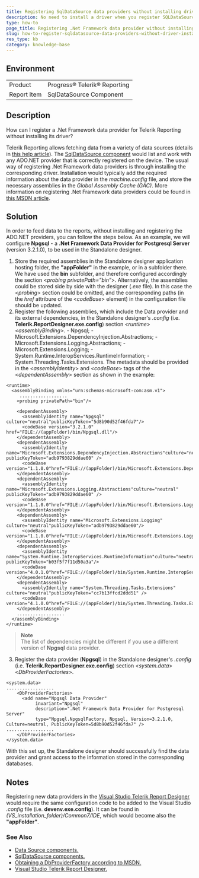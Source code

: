 ```yaml
---
title: Registering SqlDataSource data providers without installing driver
description: No need to install a driver when you register SQLDataSource. See how to register a .Net Framework data provider without installing its driver. 
type: how-to
page_title: Registering .Net Framework data provider without installing its driver
slug: how-to-register-sqldatasource-data-providers-without-driver-installation
res_type: kb
category: knowledge-base
---
```


## Environment
<table>
	<tbody>
		<tr>
			<td>Product</td>
			<td>Progress® Telerik® Reporting</td>
		</tr>
		<tr>
			<td>Report Item</td>
			<td>SqlDataSource Component</td>
		</tr>
	</tbody>
</table>

## Description
How can I register a .Net Framework data provider for Telerik Reporting without installing its driver?

Telerik Reporting allows fetching data from a variety of data sources (details in <a href="/connecting-to-data-data-source-components" target="_blank">this help article</a>). The <a href="/sqldatasource" target="_blank">SqlDataSource component</a> would list and work with any ADO.NET provider that is correctly registered on the device. The usual way of registering .Net Framework data providers is through installing the corresponding driver. Installation would typically add the required information about the data provider in the *machine.config* file, and store the necessary assemblies in the *Global Assembly Cache (GAC)*. More information on registering .Net Framework data providers could be found in <a href="https://docs.microsoft.com/en-us/dotnet/framework/data/adonet/obtaining-a-dbproviderfactory" target="_blank">this MSDN article</a>.

## Solution
In order to feed data to the reports, without installing and registering the ADO.NET providers, you can follow the steps below. As an example, we will configure **Npgsql** - a **.Net Framework Data Provider for Postgresql Server** (version 3.2.1.0), to be used in the Standalone designer.

1. Store the required assemblies in the Standalone designer application hosting folder, the **"appFolder"** in the example, or in a subfolder there. We have used the **bin** subfolder, and therefore configured accordingly the section \<*probing privatePath=”bin”*\>. Alternatively, the assemblies could be stored side by side with the designer (.*exe* file). In this case the \<*probing*\> section could be omitted, and the corresponding paths (in the *href* attribure of the \<*codeBase*\> element) in the configuration file should be updated.
2. Register the following assemblies, which include the Data provider and its external dependencies, in the Standalone designer's *.config* (i.e. **Telerik.ReportDesigner.exe.config**) section \<*runtime*\> \<*assemblyBinding*\>. 
\- Npgsql;
\- Microsoft.Extensions.DependencyInjection.Abstractions;
\- Microsoft.Extensions.Logging.Abstractions;
\- Microsoft.Extensions.Logging;
\- System.Runtime.InteropServices.RuntimeInformation;
\- System.Threading.Tasks.Extensions.
The metadata should be provided in the \<*assemblyIdentity*\> and \<*codeBase*\> tags of the \<*dependentAssembly*\> section as shown in the example:
    
```
<runtime>
  <assemblyBinding xmlns="urn:schemas-microsoft-com:asm.v1">
     ..................
    <probing privatePath="bin"/>
     
    <dependentAssembly>
      <assemblyIdentity name="Npgsql" culture="neutral"publicKeyToken="5d8b90d52f46fda7"/>
      <codeBase version="3.2.1.0" href="FILE://(appFolder)/bin/Npgsql.dll"/>
    </dependentAssembly>
    <dependentAssembly>
      <assemblyIdentity name="Microsoft.Extensions.DependencyInjection.Abstractions"culture="neutral" publicKeyToken="adb9793829ddae60" />
      <codeBase version="1.1.0.0"href="FILE://(appFolder)/bin/Microsoft.Extensions.DependencyInjection.Abstractions.dll"/>
    </dependentAssembly>
    <dependentAssembly>
      <assemblyIdentity name="Microsoft.Extensions.Logging.Abstractions"culture="neutral" publicKeyToken="adb9793829ddae60" />
      <codeBase version="1.1.0.0"href="FILE://(appFolder)/bin/Microsoft.Extensions.Logging.Abstractions.dll"/>
    </dependentAssembly>
    <dependentAssembly>
      <assemblyIdentity name="Microsoft.Extensions.Logging" culture="neutral"publicKeyToken="adb9793829ddae60"/>
      <codeBase version="1.1.0.0"href="FILE://(appFolder)/bin/Microsoft.Extensions.Logging.dll"/>
    </dependentAssembly>
    <dependentAssembly>
      <assemblyIdentity name="System.Runtime.InteropServices.RuntimeInformation"culture="neutral" publicKeyToken="b03f5f7f11d50a3a"/>
      <codeBase version="4.0.1.0"href="FILE://(appFolder)/bin/System.Runtime.InteropServices.RuntimeInformation.dll"/>
    </dependentAssembly>
    <dependentAssembly>
      <assemblyIdentity name="System.Threading.Tasks.Extensions" culture="neutral"publicKeyToken="cc7b13ffcd2ddd51" />
      <codeBase version="4.1.0.0"href="FILE://(appFolder)/bin/System.Threading.Tasks.Extensions.dll"/>
    </dependentAssembly>
    ..................
  </assemblyBinding>
</runtime>
```

> **Note**
> <br>
> The list of dependencies might be different if you use a different version of **Npgsql** data provider.

3. Register the data provider (**Npgsql**) in the Standalone designer's *.config* (i.e. **Telerik.ReportDesigner.exe.config**) section \<*system.data*\> \<*DbProviderFactories*\>.

```
<system.data>
.................. 
    <DbProviderFactories>
      <add name="Npgsql Data Provider"
           invariant="Npgsql"
           description=".Net Framework Data Provider for Postgresql Server"
           type="Npgsql.NpgsqlFactory, Npgsql, Version=3.2.1.0, Culture=neutral, PublicKeyToken=5d8b90d52f46fda7" />
..................
    </DbProviderFactories>
</system.data>
```

With this set up, the Standalone designer should successfully find the data provider and grant access to the information stored in the corresponding databases.

## Notes
Registering new data providers in the <a href="/ui-report-designer" target="_blank">Visual Studio Telerik Report Designer</a> would require the same configuration code to be added to the Visual Studio *.config* file (i.e. **devenv.exe.config**). It can be found in *(VS\_installation\_folder)/Common7/IDE*, which would become also the **"appFolder"**.

### See Also
- <a href="/connecting-to-data-data-source-components" target="_blank">Data Source components.</a>
- <a href="/sqldatasource" target="_blank">SqlDataSource components.</a>
- <a href="https://docs.microsoft.com/en-us/dotnet/framework/data/adonet/obtaining-a-dbproviderfactory" target="_blank">Obtaining a DbProviderFactory according to MSDN.</a>
- <a href="/ui-report-designer" target="_blank">Visual Studio Telerik Report Designer.</a>
